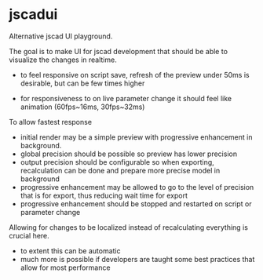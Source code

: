 # jscadui

Alternative jscad UI playground.

The goal is to make UI for jscad development that should be able to visualize the changes in realtime.

- to feel responsive on script save, refresh of the preview under 50ms is desirable, but can be few times higher

- for responsiveness to on live parameter change it should feel like animation (60fps~16ms, 30fps~32ms)



To allow fastest response 

- initial render may be a simple preview with progressive enhancement in background. 
- global precision should be possible so preview has lower precision
- output precision should be configurable so when exporting, recalculation can be done and prepare more precise model in background
- progressive enhancement may be allowed to go to the level of precision that is for export, thus reducing wait time for export
- progressive enhancement should be stopped and restarted on script or parameter change



Allowing for changes to be localized instead of recalculating everything is crucial here.

- to extent this can be automatic
- much more is possible if developers are taught some best practices that allow for most performance



